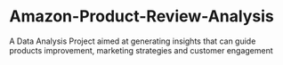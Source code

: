 # Amazon-Product-Review-Analysis
A Data Analysis Project aimed at generating insights that can guide products improvement, marketing strategies and customer engagement
